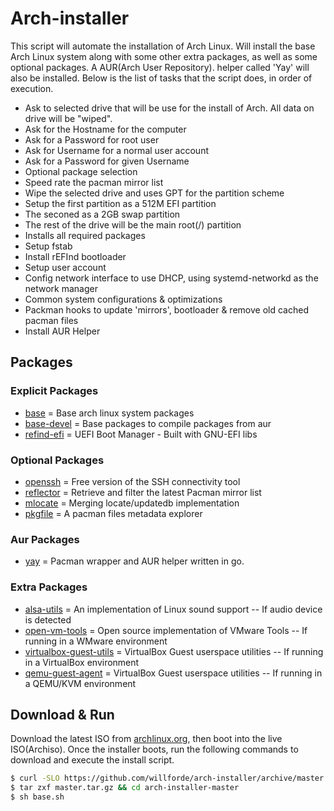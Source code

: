 # Arch-installer
This script will automate the installation of Arch Linux. Will install the base Arch Linux system
along with some other extra packages, as well as some optional packages. A AUR(Arch User Repository).
helper called 'Yay' will also be installed. Below is the list of tasks that the script does, in order of execution.

  - Ask to selected drive that will be use for the install of Arch. All data on drive will be "wiped".
  - Ask for the Hostname for the computer
  - Ask for a Password for root user
  - Ask for Username for a normal user account
  - Ask for a Password for given Username
  - Optional package selection
  - Speed rate the pacman mirror list
  - Wipe the selected drive and uses GPT for the partition scheme
  - Setup the first partition as a 512M EFI partition
  - The seconed as a 2GB swap partition
  - The rest of the drive will be the main root(/) partition
  - Installs all required packages
  - Setup fstab
  - Install rEFInd bootloader
  - Setup user account
  - Config network interface to use DHCP, using systemd-networkd as the network manager
  - Common system configurations & optimizations
  - Packman hooks to update 'mirrors', bootloader & remove old cached pacman files
  - Install AUR Helper

## Packages
### Explicit Packages
  - [base] = Base arch linux system packages
  - [base-devel] = Base packages to compile packages from aur
  - [refind-efi] = UEFI Boot Manager - Built with GNU-EFI libs

### Optional Packages
  - [openssh] = Free version of the SSH connectivity tool
  - [reflector] = Retrieve and filter the latest Pacman mirror list
  - [mlocate] = Merging locate/updatedb implementation
  - [pkgfile] = A pacman files metadata explorer

### Aur Packages
  - [yay] = Pacman wrapper and AUR helper written in go.

### Extra Packages
  - [alsa-utils] = An implementation of Linux sound support -- If audio device is detected
  - [open-vm-tools] = Open source implementation of VMware Tools -- If running in a WMware environment
  - [virtualbox-guest-utils] = VirtualBox Guest userspace utilities -- If running in a VirtualBox environment
  - [qemu-guest-agent] = VirtualBox Guest userspace utilities -- If running in a QEMU/KVM environment


## Download & Run
Download the latest ISO from [archlinux.org], then boot into the live ISO(Archiso).
Once the installer boots, run the following commands to download and execute the install script.

```sh
$ curl -SLO https://github.com/willforde/arch-installer/archive/master.tar.gz
$ tar zxf master.tar.gz && cd arch-installer-master
$ sh base.sh
```

[base]:https://www.archlinux.org/groups/x86_64/base/
[base-devel]:https://www.archlinux.org/groups/x86_64/base-devel/
[openssh]:https://www.archlinux.org/packages/core/x86_64/openssh/
[refind-efi]:https://www.archlinux.org/packages/extra/x86_64/refind-efi/
[alsa-utils]:https://www.archlinux.org/packages/extra/x86_64/alsa-utils/
[open-vm-tools]:https://www.archlinux.org/packages/community/x86_64/open-vm-tools/
[virtualbox-guest-utils]:https://www.archlinux.org/packages/community/x86_64/virtualbox-guest-utils/
[reflector]:https://www.archlinux.org/packages/community/any/reflector/
[mlocate]:https://www.archlinux.org/packages/core/x86_64/mlocate/
[pkgfile]:https://www.archlinux.org/packages/extra/x86_64/pkgfile/
[yay]:https://aur.archlinux.org/packages/yay/
[qemu-guest-agent]:https://www.archlinux.org/packages/extra/x86_64/qemu-guest-agent/
[archlinux.org]:https://www.archlinux.org/download/
